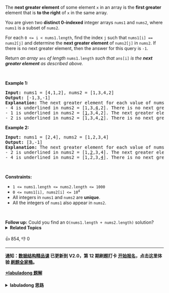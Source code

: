<p>The <strong>next greater element</strong> of some element <code>x</code> in an array is the <strong>first greater</strong> element that is <strong>to the right</strong> of <code>x</code> in the same array.</p>

<p>You are given two <strong>distinct 0-indexed</strong> integer arrays <code>nums1</code> and <code>nums2</code>, where <code>nums1</code> is a subset of <code>nums2</code>.</p>

<p>For each <code>0 &lt;= i &lt; nums1.length</code>, find the index <code>j</code> such that <code>nums1[i] == nums2[j]</code> and determine the <strong>next greater element</strong> of <code>nums2[j]</code> in <code>nums2</code>. If there is no next greater element, then the answer for this query is <code>-1</code>.</p>

<p>Return <em>an array </em><code>ans</code><em> of length </em><code>nums1.length</code><em> such that </em><code>ans[i]</code><em> is the <strong>next greater element</strong> as described above.</em></p>

<p>&nbsp;</p> 
<p><strong class="example">Example 1:</strong></p>

<pre>
<strong>Input:</strong> nums1 = [4,1,2], nums2 = [1,3,4,2]
<strong>Output:</strong> [-1,3,-1]
<strong>Explanation:</strong> The next greater element for each value of nums1 is as follows:
- 4 is underlined in nums2 = [1,3,<u>4</u>,2]. There is no next greater element, so the answer is -1.
- 1 is underlined in nums2 = [<u>1</u>,3,4,2]. The next greater element is 3.
- 2 is underlined in nums2 = [1,3,4,<u>2</u>]. There is no next greater element, so the answer is -1.
</pre>

<p><strong class="example">Example 2:</strong></p>

<pre>
<strong>Input:</strong> nums1 = [2,4], nums2 = [1,2,3,4]
<strong>Output:</strong> [3,-1]
<strong>Explanation:</strong> The next greater element for each value of nums1 is as follows:
- 2 is underlined in nums2 = [1,<u>2</u>,3,4]. The next greater element is 3.
- 4 is underlined in nums2 = [1,2,3,<u>4</u>]. There is no next greater element, so the answer is -1.
</pre>

<p>&nbsp;</p> 
<p><strong>Constraints:</strong></p>

<ul> 
 <li><code>1 &lt;= nums1.length &lt;= nums2.length &lt;= 1000</code></li> 
 <li><code>0 &lt;= nums1[i], nums2[i] &lt;= 10<sup>4</sup></code></li> 
 <li>All integers in <code>nums1</code> and <code>nums2</code> are <strong>unique</strong>.</li> 
 <li>All the integers of <code>nums1</code> also appear in <code>nums2</code>.</li> 
</ul>

<p>&nbsp;</p> 
<strong>Follow up:</strong> Could you find an 
<code>O(nums1.length + nums2.length)</code> solution?

<details><summary><strong>Related Topics</strong></summary>栈 | 数组 | 哈希表 | 单调栈</details><br>

<div>👍 854, 👎 0</div>

<div id="labuladong"><hr>

**通知：[数据结构精品课](https://aep.h5.xeknow.com/s/1XJHEO) 已更新到 V2.0，第 12 期刷题打卡 [开始报名](https://mp.weixin.qq.com/s/eUG2OOzY3k_ZTz-CFvtv5Q)，点击这里体验 [刷题全家桶](https://labuladong.gitee.io/algo/images/others/%E5%85%A8%E5%AE%B6%E6%A1%B6.jpg)。**



<p><strong><a href="https://labuladong.github.io/article?qno=496" target="_blank">⭐️labuladong 题解</a></strong></p>
<details><summary><strong>labuladong 思路</strong></summary>

## 基本思路

[单调栈模板](https://labuladong.github.io/article/fname.html?fname=单调栈) 实现了一个计算下一个更大元素的函数，这里可以直接复用。因为题目说 `nums1` 是 `nums2` 的子集，那么我们先把 `nums2` 中每个元素的下一个更大元素算出来存到一个映射里，然后再让 `nums1` 中的元素去查表即可。

**详细题解：[单调栈结构解决三道算法题](https://labuladong.github.io/article/fname.html?fname=单调栈)**

**标签：单调栈，[数据结构](https://mp.weixin.qq.com/mp/appmsgalbum?__biz=MzAxODQxMDM0Mw==&action=getalbum&album_id=1318892385270808576)**

## 解法代码

```java
class Solution {
    public int[] nextGreaterElement(int[] nums1, int[] nums2) {
        // 记录 nums2 中每个元素的下一个更大元素
        int[] greater = nextGreaterElement(nums2);
        // 转化成映射：元素 x -> x 的下一个最大元素
        HashMap<Integer, Integer> greaterMap = new HashMap<>();
        for (int i = 0; i < nums2.length; i++) {
            greaterMap.put(nums2[i], greater[i]);
        }
        // nums1 是 nums2 的子集，所以根据 greaterMap 可以得到结果
        int[] res = new int[nums1.length];
        for (int i = 0; i < nums1.length; i++) {
            res[i] = greaterMap.get(nums1[i]);
        }
        return res;
    }

    // 计算 nums 中每个元素的下一个更大元素
    int[] nextGreaterElement(int[] nums) {
        int n = nums.length;
        // 存放答案的数组
        int[] res = new int[n];
        Stack<Integer> s = new Stack<>();
        // 倒着往栈里放
        for (int i = n - 1; i >= 0; i--) {
            // 判定个子高矮
            while (!s.isEmpty() && s.peek() <= nums[i]) {
                // 矮个起开，反正也被挡着了。。。
                s.pop();
            }
            // nums[i] 身后的下一个更大元素
            res[i] = s.isEmpty() ? -1 : s.peek();
            s.push(nums[i]);
        }
        return res;
    }
}
```

**类似题目**：
  - [503. 下一个更大元素 II 🟠](/problems/next-greater-element-ii)
  - [739. 每日温度 🟠](/problems/daily-temperatures)

</details>
</div>



